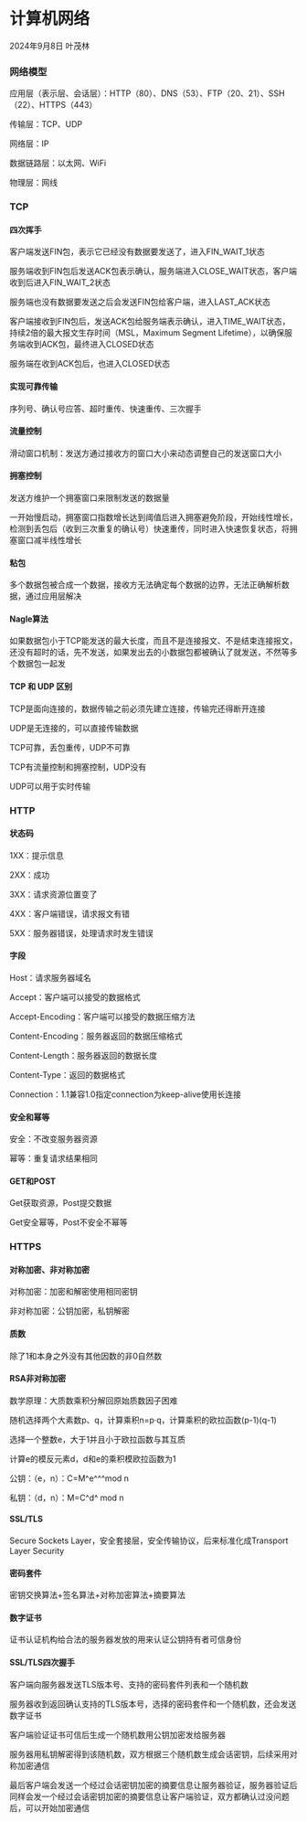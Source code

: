 # 计算机网络

2024年9月8日 叶茂林

### 网络模型

应用层（表示层、会话层）：HTTP（80）、DNS（53）、FTP（20、21）、SSH（22）、HTTPS（443）

传输层：TCP、UDP

网络层：IP

数据链路层：以太网、WiFi

物理层：网线

### TCP

#### 四次挥手

客户端发送FIN包，表示它已经没有数据要发送了，进入FIN_WAIT_1状态

服务端收到FIN包后发送ACK包表示确认，服务端进入CLOSE_WAIT状态，客户端收到后进入FIN_WAIT_2状态

服务端也没有数据要发送之后会发送FIN包给客户端，进入LAST_ACK状态

客户端接收到FIN包后，发送ACK包给服务端表示确认，进入TIME_WAIT状态，持续2倍的最大报文生存时间（MSL，Maximum Segment Lifetime），以确保服务端收到ACK包，最终进入CLOSED状态

服务端在收到ACK包后，也进入CLOSED状态

#### 实现可靠传输

序列号、确认号应答、超时重传、快速重传、三次握手

#### 流量控制

滑动窗口机制：发送方通过接收方的窗口大小来动态调整自己的发送窗口大小

#### 拥塞控制

发送方维护一个拥塞窗口来限制发送的数据量

一开始慢启动，拥塞窗口指数增长达到阈值后进入拥塞避免阶段，开始线性增长，检测到丢包后（收到三次重复的确认号）快速重传，同时进入快速恢复状态，将拥塞窗口减半线性增长

#### 粘包

多个数据包被合成一个数据，接收方无法确定每个数据的边界，无法正确解析数据，通过应用层解决

#### Nagle算法

如果数据包小于TCP能发送的最大长度，而且不是连接报文、不是结束连接报文，还没有超时的话，先不发送，如果发出去的小数据包都被确认了就发送，不然等多个数据包一起发

#### TCP 和 UDP 区别

TCP是面向连接的，数据传输之前必须先建立连接，传输完还得断开连接

UDP是无连接的，可以直接传输数据

TCP可靠，丢包重传，UDP不可靠

TCP有流量控制和拥塞控制，UDP没有

UDP可以用于实时传输

### HTTP

#### 状态码

1XX：提示信息

2XX：成功

3XX：请求资源位置变了

4XX：客户端错误，请求报文有错

5XX：服务器错误，处理请求时发生错误

#### 字段

Host：请求服务器域名

Accept：客户端可以接受的数据格式

Accept-Encoding：客户端可以接受的数据压缩方法

Content-Encoding：服务器返回的数据压缩格式

Content-Length：服务器返回的数据长度

Content-Type：返回的数据格式

Connection：1.1兼容1.0指定connection为keep-alive使用长连接

#### 安全和幂等

安全：不改变服务器资源

幂等：重复请求结果相同

#### GET和POST

Get获取资源，Post提交数据

Get安全幂等，Post不安全不幂等

### HTTPS

#### 对称加密、非对称加密

对称加密：加密和解密使用相同密钥

非对称加密：公钥加密，私钥解密

#### 质数

除了1和本身之外没有其他因数的非0自然数

#### RSA非对称加密

数学原理：大质数乘积分解回原始质数因子困难

随机选择两个大素数p、q，计算乘积n=p·q，计算乘积的欧拉函数(p-1)(q-1)

选择一个整数e，大于1并且小于欧拉函数与其互质

计算e的模反元素d，d和e的乘积模欧拉函数为1

公钥：（e，n）：C=M^e^^^mod n

私钥：（d，n）：M=C^d^ mod n

#### SSL/TLS

Secure Sockets Layer，安全套接层，安全传输协议，后来标准化成Transport Layer Security

#### 密码套件

密钥交换算法+签名算法+对称加密算法+摘要算法

#### 数字证书

证书认证机构给合法的服务器发放的用来认证公钥持有者可信身份

#### SSL/TLS四次握手

客户端向服务器发送TLS版本号、支持的密码套件列表和一个随机数

服务器收到返回确认支持的TLS版本号，选择的密码套件和一个随机数，还会发送数字证书

客户端验证证书可信后生成一个随机数用公钥加密发给服务器

服务器用私钥解密得到该随机数，双方根据三个随机数生成会话密钥，后续采用对称加密通信

最后客户端会发送一个经过会话密钥加密的摘要信息让服务器验证，服务器验证后同样会发一个经过会话密钥加密的摘要信息让客户端验证，双方都确认过没问题后，可以开始加密通信
